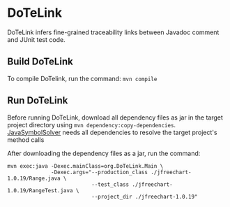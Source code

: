 # DoTeLink
DoTeLink infers fine-grained traceability links between Javadoc comment and JUnit test code.

## Build DoTeLink
To compile DoTelink, run the command: `mvn compile` 
 

## Run DoTeLink
Before running DoTeLink, download all dependency files as jar in the target project directory using `mvn dependency:copy-dependencies`.   
[JavaSymbolSolver](https://github.com/javaparser/javasymbolsolver) needs all dependencies to resolve the target project's method calls 

After downloading the dependency files as a jar, run the command:  

    mvn exec:java -Dexec.mainClass=org.DoTeLink.Main \ 
                  -Dexec.args="--production_class ./jfreechart-1.0.19/Range.java \ 
                               --test_class ./jfreechart-1.0.19/RangeTest.java \ 
                               --project_dir ./jfreechart-1.0.19"

